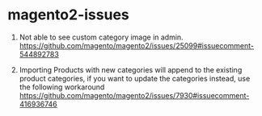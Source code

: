 # magento2-issues

1. Not able to see custom category image in admin. 
https://github.com/magento/magento2/issues/25099#issuecomment-544892783

2. Importing Products with new categories will append to the existing product categories, if you want to update the categories instead, use the following workaround
https://github.com/magento/magento2/issues/7930#issuecomment-416936746
